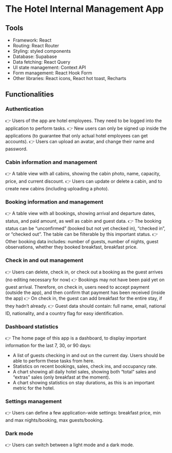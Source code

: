 # The Hotel Internal Management App

## Tools

- Framework: React
- Routing: React Router
- Styling: styled components
- Database: Supabase
- Data fetching: React Query
- UI state management: Context API
- Form management: React Hook Form
- Other libraries: React icons, React hot toast, Recharts

## Functionalities

### Authentication

👉 Users of the app are hotel employees. They need to be logged into the application to perform tasks.
👉 New users can only be signed up inside the applications (to guarantee that only actual hotel employees can get accounts).
👉 Users can upload an avatar, and change their name and password.

### Cabin information and management

👉 A table view with all cabins, showing the cabin photo, name, capacity, price, and current discount.
👉 Users can update or delete a cabin, and to create new cabins (including uploading a photo).

### Booking information and management

👉 A table view with all bookings, showing arrival and departure dates, status, and paid amount, as well as cabin and guest data.
👉 The booking status can be “unconfirmed” (booked but not yet checked in), “checked in”, or “checked out”. The table can be filterable by this important status.
👉 Other booking data includes: number of guests, number of nights, guest observations, whether they booked breakfast, breakfast price.

### Check in and out management

👉 Users can delete, check in, or check out a booking as the guest arrives (no editing necessary for now)
👉 Bookings may not have been paid yet on guest arrival. Therefore, on check in, users need to accept payment (outside the app), and then confirm that payment has been received (inside the app)
👉 On check in, the guest can add breakfast for the entire stay, if they hadn’t already.
👉 Guest data should contain: full name, email, national ID, nationality, and a country flag for easy identification.

### Dashboard statistics

👉 The home page of this app is a dashboard, to display important information for the last 7, 30, or 90 days:

- A list of guests checking in and out on the current day. Users should be able to perform these tasks from here.
- Statistics on recent bookings, sales, check ins, and occupancy rate.
- A chart showing all daily hotel sales, showing both “total” sales and “extras” sales (only breakfast at the moment).
- A chart showing statistics on stay durations, as this is an important metric for the hotel.

### Settings management

👉 Users can define a few application-wide settings: breakfast price, min and max nights/booking, max guests/booking.

### Dark mode

👉 Users can switch between a light mode and a dark mode.
